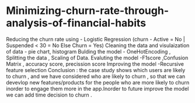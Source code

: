 # Minimizing-churn-rate-through-analysis-of-financial-habits
Reducing the churn rate using - Logistic Regression (churn  - Active = No | Suspended < 30 = No Else Churn = Yes)
Cleaning the data and visulaization of data - pie chart, histogram 
Bulding the model - OneHotEncoding , Splitting the data , Scaling of Data.
Evaluting the model -F1score ,Confusion Matrix , accuracy score, precission score
Improving the model -Recursive feature selection
Conclusion : the case study shows which users are likely to churn , and we have considered who are likely to churn , so that we can devevlop new features/products for the people who are more likely to churn inorder to engage them more in the app.Inorder to future improve the model we can add time decision to churn .

